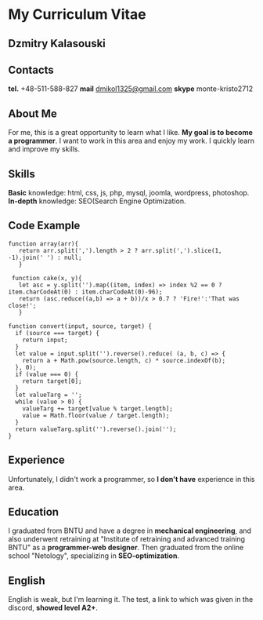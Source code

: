 # My Curriculum Vitae
## __Dzmitry Kalasouski__ 
## __Contacts__
**tel.** +48-511-588-827
**mail** dmikol1325@gmail.com
**skype** monte-kristo2712
## __About Me__
For me, this is a great opportunity to learn what I like. **My goal is to become a programmer**. I want to work in this area and enjoy my work. I quickly learn and improve my skills.
## __Skills__
**Basic** knowledge: html, css, js, php, mysql, joomla, wordpress, photoshop. **In-depth** knowledge: SEO(Search Engine Optimization.
## __Code Example__
```
function array(arr){
   return arr.split(',').length > 2 ? arr.split(',').slice(1, -1).join(' ') : null;
   }
```
```
 function cake(x, y){
   let asc = y.split('').map((item, index) => index %2 == 0 ? item.charCodeAt(0) : item.charCodeAt(0)-96);
   return (asc.reduce((a,b) => a + b))/x > 0.7 ? 'Fire!':'That was close!';
   }
```
```
function convert(input, source, target) {
  if (source === target) {
    return input;
  }
  let value = input.split('').reverse().reduce( (a, b, c) => {
    return a + Math.pow(source.length, c) * source.indexOf(b);
  }, 0);
  if (value === 0) {
    return target[0];
  }
  let valueTarg = '';
  while (value > 0) {
    valueTarg += target[value % target.length];
    value = Math.floor(value / target.length);
  }
  return valueTarg.split('').reverse().join('');
}
```
## __Experience__
Unfortunately, I didn't work a programmer, so **I don't have** experience in this area.
## __Education__
I graduated from BNTU and have a degree in **mechanical engineering**, and also underwent retraining at "Institute of retraining and advanced training BNTU" as a **programmer-web designer**. Then graduated from the online school "Netology", specializing in **SEO-optimization**.
## __English__
English is weak, but I'm learning it. The test, a link to which was given in the discord, **showed level A2+**.